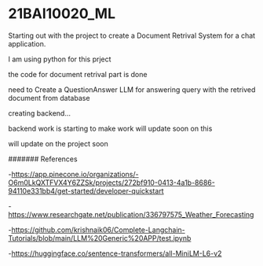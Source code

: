 # 21BAI10020_ML

Starting out with the project to create a Document Retrival System for a chat application.

I am using python for this prject

the code for document retrival part is done 

need to Create a QuestionAnswer LLM for answering query with the retrived document from database

creating backend...

backend work is starting to make work will update soon on this 



will update on the project soon


####### References

-https://app.pinecone.io/organizations/-O6m0LkQXTFVX4Y6ZZSk/projects/272bf910-0413-4a1b-8686-94110e331bb4/get-started/developer-quickstart

-https://www.researchgate.net/publication/336797575_Weather_Forecasting

-https://github.com/krishnaik06/Complete-Langchain-Tutorials/blob/main/LLM%20Generic%20APP/test.ipynb

-https://huggingface.co/sentence-transformers/all-MiniLM-L6-v2
